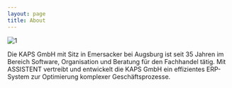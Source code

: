 ```yaml
---
layout: page
title: About
---
```


<img src="{{'/public/images/img1.jpg' | absolute_url}}" alt="1">

<script>
  document.write("{{'/public/images/img1.jpg' | absolute_url}}");
</script>

<br/>

<script>
  document.write("{{'/public/images/img1.jpg' | relative_url}}");
</script>

<p class="message">
  Die KAPS GmbH mit Sitz in Emersacker bei Augsburg ist seit 35 Jahren im Bereich Software, Organisation und Beratung für den Fachhandel tätig.
  Mit ASSISTENT vertreibt und entwickelt die KAPS GmbH ein effizientes ERP-System zur Optimierung komplexer Geschäftsprozesse.
</p>
